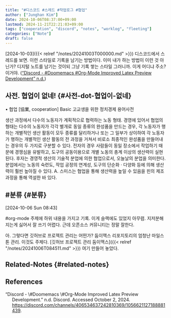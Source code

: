 ```yaml
---
title: "#디스코드 #스레드 #작업로그 #협업"
author: ["Junghan Kim"]
date: 2024-10-06T08:37:00+09:00
lastmod: 2024-11-21T22:21:03+09:00
tags: ["cooperation", "discord", "notes", "worklog", "fleeting"]
categories: ["Note"]
draft: false
---
```


<!--more-->

[2024-10-03]({{< relref "/notes/20241003T000000.md" >}}) 디스코드에서 스레드를 보면. 이런 스타일로 기록을 남기는 방법이다. 이미 내가 하는 방법이 이런 것 아닌가? 디지털 노트를 남기는 것이되 그냥 기록 쌓는 스타일 그러니까. 이게 어디냐 주소? 이거야. (<a href="#citeproc_bib_item_1">“Discord - \#Doomemacs \#Org-Mode Improved Latex Preview Development” n.d.</a>)


## 사전. 협업이 없네! {#사전-dot-협업이-없네}

• 협업 [協業, cooperation] Basic 고교생을 위한 정치경제 용어사전

생산 과정에서 다수의 노동자가 계획적으로 협력하는 노동 형태. 경영에 있어서 협업의 형태는 다수의 노동자가 각각 별개로 동일 종류의 완성품을 만드는 경우, 각 노동자가 행하는 개별적인 생산 활동이 모두 종류를 달리하거나 또는 그 일부가 상이하여 각 노동자가 행하는 개별적인 생산 활동의 전 과정을 거쳐서 비로소 최종적인 완성품을 만들어내는 경우의 두 가지로 구분할 수 있다. 전자의 경우 사람들이 동일 장소에서 작업하기 때문에 경쟁심을 유발하고, 도구의 공동이용으로 개별 노동의 총계 이상의 생산력이 실현된다. 후자는 경영적 생산의 기술적 분업에 의한 협업으로서, 오늘날의 분업을 의미한다. 분업에서는 노동의 숙련도, 작업 공정의 연계성, 도구의 단순화 · 다양화 등에 의해 생산력이 훨씬 높아질 수 있다. A. 스미스는 협업을 통해 생산력을 높일 수 있음을 핀의 제조 과정을 통해 역설한 바 있다.


## #분류 {#분류}

<span class="timestamp-wrapper"><span class="timestamp">[2024-10-06 Sun 08:43]</span></span>

\#org-mode 주제에 하위 내용을 가지고 기록. 이게 슬랙에도 있었지 아무렴. 지저분해 지는게 싫어서 잘 쓰기 어렵다. 근데 오픈소스 커뮤니티는 정말 잘한다.

아. 그렇다면 깃허브로 프로젝트 관리는 어떤가? 둠이맥스 리포지토리의 엄청난 마일스톤 관리. 이것도 주제다. [깃허브 프로젝트 관리 둠이맥스]({{< relref "/notes/20241006T084511.md" >}}) 여기 만들어 놓았다.


## Related-Notes {#related-notes}

## References

<style>.csl-entry{text-indent: -1.5em; margin-left: 1.5em;}</style><div class="csl-bib-body">
  <div class="csl-entry"><a id="citeproc_bib_item_1"></a>“Discord - \#Doomemacs \#Org-Mode Improved Latex Preview Development.” n.d. Discord. Accessed October 2, 2024. <a href="https://discord.com/channels/406534637242810369/1056621127188881439">https://discord.com/channels/406534637242810369/1056621127188881439</a>.</div>
</div>
